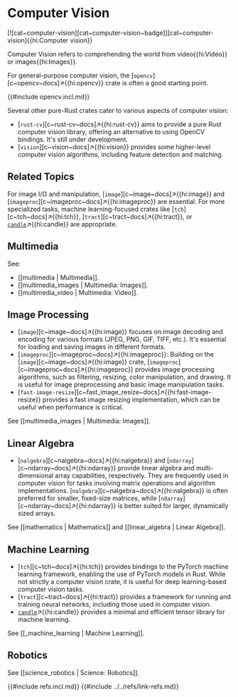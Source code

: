 # Computer Vision

[![cat~computer-vision][cat~computer-vision~badge]][cat~computer-vision]{{hi:Computer vision}}

Computer Vision refers to comprehending the world from video{{hi:Video}} or images{{hi:Images}}.

For general-purpose computer vision, the [`opencv`][c~opencv~docs]↗{{hi:opencv}} crate is often a good starting point.

{{#include opencv.incl.md}}

Several other pure-Rust crates cater to various aspects of computer vision:

- [`rust-cv`][c~rust-cv~docs]↗{{hi:rust-cv}} aims to provide a pure Rust computer vision library, offering an alternative to using OpenCV bindings. It's still under development.
- [`vision`][c~vision~docs]↗{{hi:vision}} provides some higher-level computer vision algorithms, including feature detection and matching.

## Related Topics

For image I/O and manipulation, [`image`][c~image~docs]↗{{hi:image}} and [`imageproc`][c~imageproc~docs]↗{{hi:imageproc}} are essential. For more specialized tasks, machine learning-focused crates like [`tch`][c~tch~docs]↗{{hi:tch}}, [`tract`][c~tract~docs]↗{{hi:tract}}, or [`candle`](https://github.com/huggingface/candle)↗{{hi:candle}} are appropriate.

## Multimedia

See:

- [[multimedia | Multimedia]].
- [[multimedia_images | Multimedia: Images]].
- [[multimedia_video | Multimedia: Video]].

## Image Processing

- [`image`][c~image~docs]↗{{hi:image}} focuses on image decoding and encoding for various formats (JPEG, PNG, GIF, TIFF, etc.). It's essential for loading and saving images in different formats.
- [`imageproc`][c~imageproc~docs]↗{{hi:imageproc}}: Building on the [`image`][c~image~docs]↗{{hi:image}} crate, [`imageproc`][c~imageproc~docs]↗{{hi:imageproc}} provides image processing algorithms, such as filtering, resizing, color manipulation, and drawing. It is useful for image preprocessing and basic image manipulation tasks.
- [`fast-image-resize`][c~fast_image_resize~docs]↗{{hi:fast-image-resize}} provides a fast image resizing implementation, which can be useful when performance is critical.

See [[multimedia_images | Multimedia: Images]].

## Linear Algebra

- [`nalgebra`][c~nalgebra~docs]↗{{hi:nalgebra}} and [`ndarray`][c~ndarray~docs]↗{{hi:ndarray}} provide linear algebra and multi-dimensional array capabilities, respectively. They are frequently used in computer vision for tasks involving matrix operations and algorithm implementations. [`nalgebra`][c~nalgebra~docs]↗{{hi:nalgebra}} is often preferred for smaller, fixed-size matrices, while [`ndarray`][c~ndarray~docs]↗{{hi:ndarray}} is better suited for larger, dynamically sized arrays.

See [[mathematics | Mathematics]] and [[linear_algebra | Linear Algebra]].

## Machine Learning

- [`tch`][c~tch~docs]↗{{hi:tch}} provides bindings to the PyTorch machine learning framework, enabling the use of PyTorch models in Rust. While not strictly a computer vision crate, it is useful for deep learning-based computer vision tasks.
- [`tract`][c~tract~docs]↗{{hi:tract}} provides a framework for running and training neural networks, including those used in computer vision.
- [`candle`](https://github.com/huggingface/candle)↗{{hi:candle}} provides a minimal and efficient tensor library for machine learning.

See [[_machine_learning |  Machine Learning]].

## Robotics

See [[science_robotics | Science: Robotics]].

{{#include refs.incl.md}}
{{#include ../../refs/link-refs.md}}

<div class="hidden">
</div>
